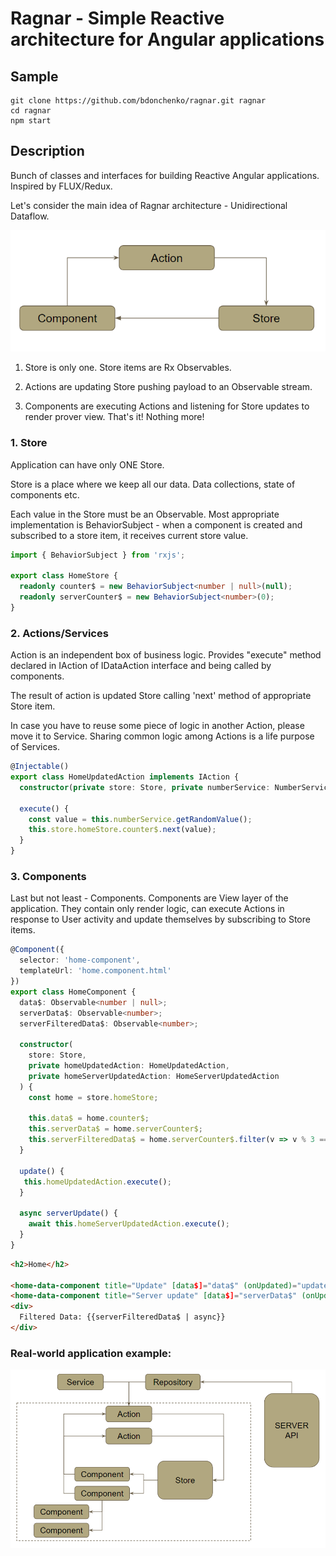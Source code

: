 # Ragnar - Simple Reactive architecture for Angular applications

## Sample

```
git clone https://github.com/bdonchenko/ragnar.git ragnar
cd ragnar
npm start
```

## Description

Bunch of classes and interfaces for building Reactive Angular applications. Inspired by FLUX/Redux.

Let's consider the main idea of Ragnar architecture - Unidirectional Dataflow.

![Alt text](/readme/simple_arch.png?raw=true)

1. Store is only one. Store items are Rx Observables.

2. Actions are updating Store pushing payload to an Observable stream.

3. Components are executing Actions and listening for Store updates to render prover view. That's it! Nothing more!

### 1. Store

Application can have only ONE Store.

Store is a place where we keep all our data. Data collections, state of components etc.

Each value in the Store must be an Observable. Most appropriate implementation is BehaviorSubject - when a component is created and subscribed to a store item, it receives current store value.

``` typescript
import { BehaviorSubject } from 'rxjs';

export class HomeStore {
  readonly counter$ = new BehaviorSubject<number | null>(null);
  readonly serverCounter$ = new BehaviorSubject<number>(0);
}

```

### 2. Actions/Services

Action is an independent box of business logic. Provides "execute" method declared in IAction of IDataAction interface and being called by components. 

The result of action is updated Store calling 'next' method of appropriate Store item.

In case you have to reuse some piece of logic in another Action, please move it to Service. Sharing common logic among Actions is a life purpose of Services.

``` typescript
@Injectable()
export class HomeUpdatedAction implements IAction {
  constructor(private store: Store, private numberService: NumberService) {}

  execute() {
    const value = this.numberService.getRandomValue();
    this.store.homeStore.counter$.next(value);
  }
}

```

### 3. Components

Last but not least - Components. Components are View layer of the application. They contain only render logic, can execute Actions in response to User activity and update themselves by subscribing to Store items.

```typescript
@Component({
  selector: 'home-component',
  templateUrl: 'home.component.html'
})
export class HomeComponent {
  data$: Observable<number | null>;
  serverData$: Observable<number>;
  serverFilteredData$: Observable<number>;

  constructor(
    store: Store,
    private homeUpdatedAction: HomeUpdatedAction,
    private homeServerUpdatedAction: HomeServerUpdatedAction
  ) {
    const home = store.homeStore;

    this.data$ = home.counter$;
    this.serverData$ = home.serverCounter$;
    this.serverFilteredData$ = home.serverCounter$.filter(v => v % 3 === 0);
  }

  update() {
   this.homeUpdatedAction.execute();
  }

  async serverUpdate() {
    await this.homeServerUpdatedAction.execute();
  }
}

```
``` html
<h2>Home</h2>

<home-data-component title="Update" [data$]="data$" (onUpdated)="update($event)"></home-data-component>
<home-data-component title="Server update" [data$]="serverData$" (onUpdated)="serverUpdate($event)"></home-data-component>
<div>
  Filtered Data: {{serverFilteredData$ | async}}
</div>
```

### Real-world application example:

![Alt text](/readme/complicated_arch.png?raw=true)
